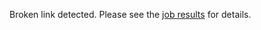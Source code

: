 Broken link detected. Please see the [job results](https://github.com/istio-ecosystem/sail-operator/actions/workflows/brokenlinks.yml) for details.

